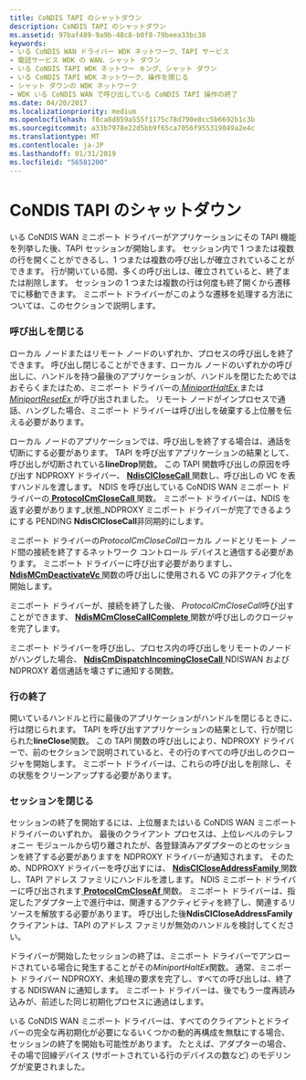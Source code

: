 ```yaml
---
title: CoNDIS TAPI のシャットダウン
description: CoNDIS TAPI のシャットダウン
ms.assetid: 97baf489-9a9b-48c8-b0f8-79beea33bc38
keywords:
- いる CoNDIS WAN ドライバー WDK ネットワーク、TAPI サービス
- 電話サービス WDK の WAN、シャット ダウン
- いる CoNDIS TAPI WDK ネットワー キング、シャット ダウン
- いる CoNDIS TAPI WDK ネットワーク、操作を閉じる
- シャット ダウンの WDK ネットワーク
- WDK いる CoNDIS WAN で呼び出している CoNDIS TAPI 操作の終了
ms.date: 04/20/2017
ms.localizationpriority: medium
ms.openlocfilehash: f8ca8d859a555f1175c78d790e8cc5b6692b1c3b
ms.sourcegitcommit: a33b7978e22d5bb9f65ca7056f955319049a2e4c
ms.translationtype: MT
ms.contentlocale: ja-JP
ms.lasthandoff: 01/31/2019
ms.locfileid: "56581200"
---
```

# <a name="condis-tapi-shutdown"></a>CoNDIS TAPI のシャットダウン





いる CoNDIS WAN ミニポート ドライバーがアプリケーションにその TAPI 機能を列挙した後、TAPI セッションが開始します。 セッション内で 1 つまたは複数の行を開くことができるし、1 つまたは複数の呼び出しが確立されていることができます。 行が開いている間、多くの呼び出しは、確立されていると、終了または削除します。 セッションの 1 つまたは複数の行は何度も終了開くから遷移でに移動できます。 ミニポート ドライバーがこのような遷移を処理する方法については、このセクションで説明します。

### <a name="closing-a-call"></a>呼び出しを閉じる

ローカル ノードまたはリモート ノードのいずれか、プロセスの呼び出しを終了できます。 呼び出し閉じることができます、ローカル ノードのいずれかの呼び出しに、ハンドルを持つ最後のアプリケーションが、ハンドルを閉じたためではおそらくまたはため、ミニポート ドライバーの[ *MiniportHaltEx* ](https://msdn.microsoft.com/library/windows/hardware/ff559388)または[*MiniportResetEx* ](https://msdn.microsoft.com/library/windows/hardware/ff559432)が呼び出されました。 リモート ノードがインプロセスで通話、ハングした場合、ミニポート ドライバーは呼び出しを破棄する上位層を伝える必要があります。

ローカル ノードのアプリケーションでは、呼び出しを終了する場合は、通話を切断にする必要があります。 TAPI を呼び出すアプリケーションの結果として、呼び出しが切断されている**lineDrop**関数。 この TAPI 関数呼び出しの原因を呼び出す NDPROXY ドライバー、 [ **NdisClCloseCall** ](https://msdn.microsoft.com/library/windows/hardware/ff561627)関数し、呼び出しの VC を表すハンドルを渡します。 NDIS を呼び出している CoNDIS WAN ミニポート ドライバーの[ **ProtocolCmCloseCall** ](https://msdn.microsoft.com/library/windows/hardware/ff570241)関数。 ミニポート ドライバーは、NDIS を返す必要があります\_状態\_NDPROXY ミニポート ドライバーが完了できるようにする PENDING **NdisClCloseCall**非同期的にします。

ミニポート ドライバーの*ProtocolCmCloseCall*ローカル ノードとリモート ノード間の接続を終了するネットワーク コントロール デバイスと通信する必要があります。 ミニポート ドライバーに呼び出す必要がありますし、 [ **NdisMCmDeactivateVc** ](https://msdn.microsoft.com/library/windows/hardware/ff562818)関数の呼び出しに使用される VC の非アクティブ化を開始します。

ミニポート ドライバーが、接続を終了した後、 *ProtocolCmCloseCall*呼び出すことができます、 [ **NdisMCmCloseCallComplete** ](https://msdn.microsoft.com/library/windows/hardware/ff562803)関数が呼び出しのクロージャを完了します。

ミニポート ドライバーを呼び出し、プロセス内の呼び出しをリモートのノードがハングした場合、 [ **NdisCmDispatchIncomingCloseCall** ](https://msdn.microsoft.com/library/windows/hardware/ff561670) NDISWAN および NDPROXY 着信通話を壊さずに通知する関数。

### <a name="closing-a-line"></a>行の終了

開いているハンドルと行に最後のアプリケーションがハンドルを閉じるときに、行は閉じられます。 TAPI を呼び出すアプリケーションの結果として、行が閉じられた**lineClose**関数。 この TAPI 関数の呼び出しにより、NDPROXY ドライバーで、前のセクションで説明されていると、その行のすべての呼び出しのクロージャを開始します。 ミニポート ドライバーは、これらの呼び出しを削除し、その状態をクリーンアップする必要があります。

### <a name="closing-a-session"></a>セッションを閉じる

セッションの終了を開始するには、上位層またはいる CoNDIS WAN ミニポート ドライバーのいずれか。 最後のクライアント プロセスは、上位レベルのテレフォニー モジュールから切り離されたが、各登録済みアダプターのとのセッションを終了する必要がありますを NDPROXY ドライバーが通知されます。 そのため、NDPROXY ドライバーを呼び出すには、 [ **NdisClCloseAddressFamily** ](https://msdn.microsoft.com/library/windows/hardware/ff561626)関数し、TAPI アドレス ファミリにハンドルを渡します。 NDIS ミニポート ドライバーに呼び出されます[ **ProtocolCmCloseAf** ](https://msdn.microsoft.com/library/windows/hardware/ff570240)関数。 ミニポート ドライバーは、指定したアダプター上で進行中は、関連するアクティビティを終了し、関連するリソースを解放する必要があります。 呼び出した後**NdisClCloseAddressFamily**クライアントは、TAPI のアドレス ファミリが無効のハンドルを検討してください。

ドライバーが開始したセッションの終了は、ミニポート ドライバーでアンロードされている場合に発生することがその*MiniportHaltEx*関数。 通常、ミニポート ドライバー NDPROXY、未処理の要求を完了し、すべての呼び出しは、終了する NDISWAN に通知します。 ミニポート ドライバーは、後でもう一度再読み込みが、前述した同じ初期化プロセスに通過はします。

いる CoNDIS WAN ミニポート ドライバーは、すべてのクライアントとドライバーの完全な再初期化が必要になるいくつかの動的再構成を無駄にする場合、セッションの終了を開始も可能性があります。 たとえば、アダプターの場合、その場で回線デバイス (サポートされている行のデバイスの数など) のモデリングが変更されました。

 

 





